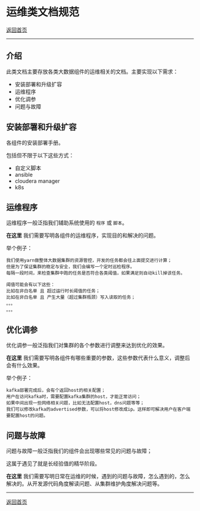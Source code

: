 # 运维类文档规范

[返回首页](../README.md)

---

## 介绍

此类文档主要存放各类大数据组件的运维相关的文档。主要实现以下需求：

- 安装部署和升级扩容
- 运维程序
- 优化调参
- 问题与故障

## 安装部署和升级扩容

各组件的安装部署手册。

包括但不限于以下这些方式：

- 自定义脚本
- ansible
- cloudera manager
- k8s


## 运维程序

运维程序一般泛指我们辅助系统使用的 `程序` 或 `脚本`。

**在这里** 我们需要写明各组件的运维程序，实现目的和解决的问题。

举个例子：

```
我们使用yarn做整体大数据集群的资源管控，开发的任务都会往上面提交进行计算；
但是为了保证集群的稳定与安全，我们会编写一个定时巡检程序。
每隔一段时间，来检查集群中跑的任务是否符合各类阈值，如果满足则自动kill掉该任务。

阈值可能会有以下这些：
比如在非白名单 且 超过运行时长阈值的任务；
比如在非白名单 且 产生大量（超过集群瓶颈）写入读取的任务；
。。。
。。。
```

## 优化调参

优化调参一般泛指我们对集群的各个参数进行调整来达到优化的效果。

**在这里** 我们需要写明各组件有哪些重要的参数，这些参数代表什么意义，调整后会有什么效果。

举个例子：

```
kafka部署完成后，会有个返回host的相关配置；
用户在访问kafka时，需要配置kafka集群的host，才能正常访问；
如果中间出现一些网络相关问题，比如无法配置host，dns问题等等；
我们可以修改kafka的advertised参数，可以将host修改成ip。这样即可解决用户在客户端要配置host的问题。
```

## 问题与故障

问题与故障一般泛指我们的组件会出现哪些常见的问题与故障；

这属于遇见了就是长经验值的精华阶段。

**在这里** 我们需要写明日常在运维的时候，遇到的问题与故障，怎么遇到的，怎么解决的。从开发源代码角度解读问题、从集群维护角度解决问题等。

---

[返回首页](../README.md)